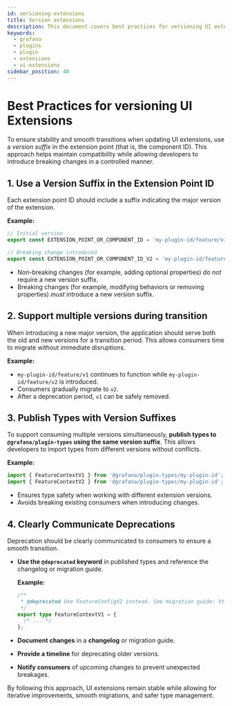 ```yaml
---
id: versioning-extensions
title: Version extensions
description: This document covers best practices for versioning UI extensions, ensuring stability, compatibility, and smooth transitions.
keywords:
  - grafana
  - plugins
  - plugin
  - extensions
  - ui-extensions
sidebar_position: 40
---
```


# Best Practices for versioning UI Extensions

To ensure stability and smooth transitions when updating UI extensions, use a _version suffix_ in the extension point (that is, the component ID). This approach helps maintain compatibility while allowing developers to introduce breaking changes in a controlled manner.

## 1. **Use a Version Suffix in the Extension Point ID**

Each extension point ID should include a suffix indicating the major version of the extension.

**Example:**

```typescript
// Initial version
export const EXTENSION_POINT_OR_COMPONENT_ID = 'my-plugin-id/feature/v1';

// Breaking change introduced
export const EXTENSION_POINT_OR_COMPONENT_ID_V2 = 'my-plugin-id/feature/v2';
```

- Non-breaking changes (for example, adding optional properties) _do not_ require a new version suffix.
- Breaking changes (for example, modifying behaviors or removing properties) _must_ introduce a new version suffix.

## 2. **Support multiple versions during transition**

When introducing a new major version, the application should serve both the old and new versions for a transition period. This allows consumers time to migrate without immediate disruptions.

**Example:**

- `my-plugin-id/feature/v1` continues to function while `my-plugin-id/feature/v2` is introduced.
- Consumers gradually migrate to `v2`.
- After a deprecation period, `v1` can be safely removed.

## 3. **Publish Types with Version Suffixes**

To support consuming multiple versions simultaneously, **publish types to `@grafana/plugin-types` using the same version suffix**. This allows developers to import types from different versions without conflicts.

**Example:**

```typescript
import { FeatureContextV1 } from '@grafana/plugin-types/my-plugin-id';
import { FeatureContextV2 } from '@grafana/plugin-types/my-plugin-id';
```

- Ensures type safety when working with different extension versions.
- Avoids breaking existing consumers when introducing changes.

## 4. **Clearly Communicate Deprecations**

Deprecation should be clearly communicated to consumers to ensure a smooth transition.

- **Use the `@deprecated` keyword** in published types and reference the changelog or migration guide.

  **Example:**

  ```typescript
  /**
   * @deprecated Use FeatureConfigV2 instead. See migration guide: https://example.com/migration-guide
   */
  export type FeatureContextV1 = {
    /* ... */
  };
  ```

- **Document changes** in a **changelog** or migration guide.
- **Provide a timeline** for deprecating older versions.
- **Notify consumers** of upcoming changes to prevent unexpected breakages.

By following this approach, UI extensions remain stable while allowing for iterative improvements, smooth migrations, and safer type management.
